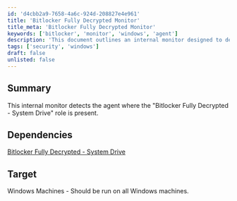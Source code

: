 ```yaml
---
id: 'd4cbb2a9-7658-4a6c-924d-208827e4e961'
title: 'Bitlocker Fully Decrypted Monitor'
title_meta: 'Bitlocker Fully Decrypted Monitor'
keywords: ['bitlocker', 'monitor', 'windows', 'agent']
description: 'This document outlines an internal monitor designed to detect the agent where the "Bitlocker Fully Decrypted - System Drive" role is present on Windows machines. It provides insights into the dependencies and target systems for effective monitoring.'
tags: ['security', 'windows']
draft: false
unlisted: false
---
```


## Summary

This internal monitor detects the agent where the "Bitlocker Fully Decrypted - System Drive" role is present.

## Dependencies

[Bitlocker Fully Decrypted - System Drive](<../../unsorted/Bitlocker Fully Decrypted - System Drive.md>)

## Target

Windows Machines - Should be run on all Windows machines.
